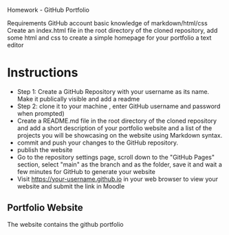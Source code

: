 
 Homework - GitHub Portfolio

Requirements
GitHub account
basic knowledge of markdown/html/css
Create an index.html file in the root directory of the cloned repository, add some html and css to create a simple homepage for your portfolio
a text editor

# Instructions
- Step 1: Create a GitHub Repository with your username as its name. Make it publically visible and add a readme
- Step 2: clone it to your machine , enter GitHub username and password when prompted)
- Create a README.md file in the root directory of the cloned repository and add a short description of your portfolio website and a list of the projects you will be showcasing on the website using Markdown syntax.
- commit and push your changes to the GitHub repository.
- publish the website
- Go to the repository settings page, scroll down to the "GitHub Pages" section, select "main" as the branch and as the folder, save it and wait a few minutes for GitHub to generate your website
- Visit https://your-username.github.io in your web browser to view your website and submit the link in Moodle 


## Portfolio Website
The website contains the github portfolio
